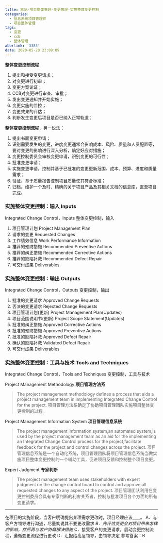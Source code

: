 ```yaml
---
title: 笔记-项目整体管理-变更管理-实施整体变更控制
categories:
  - 信息系统项目管理师
  - 项目整体管理
tags:
  - 变更
  - ccb
  - 整体管理
abbrlink: '3383'
date: 2020-05-20 23:09:09
---
```


**整体变更控制流程**

1. 提出和接受变更请求；
2. 对变更进行初审；
3. 变更方案论证；
4. CCB对变更进行审查、审批；
5. 发出变更通知并开始实施；
6. 变更实施的监控；
7. 变更效果的评估；
8. 判断发生变更后项目是否已纳入正常轨道；

<!-- more -->

**整体变更控制流程**，另一说法：

1. 提出书面变更申请；
2. 识别需要发生的变更，进度变更通常会影响成本、风险、质量和人员配置等，要对变更的影响进行深入分析，确定好应对措施；
3. 变更控制委员会审核变更申请，识别变更的可行性；
4. 批准变更申请；
5. 实施变更申请，控制并基于已批准的变更更新范围、成本、预算、进度和质量需求；
6. 验证，基于质量报告控制项目质量使其符合标准；
7. 归档，维护一个及时、精确的关于项目产品及其相关文档的信息库，直至项目完成。

### 实施整体变更控制：输入 Inputs

Integrated Change Control，Inputs
整体变更控制，输入

1. 项目管理计划 Project Management Plan
2. 请求的变更 Requested Changes
3. 工作绩效信息 Work Performance Information
4. 推荐的预防措施 Recommended Preventive Actions
5. 推荐的纠正措施 Recommended Corrective Actions
6. 推荐的缺陷补救 Recommended Defect Repair
7. 可交付成果 Deliverables

### 实施整体变更控制：输出 Outputs

Integrated Change Control，Outputs
变更控制，输出

1. 批准的变更请求 Approved Change Requests
2. 否决的变更请求 Rejected Change Requests
3. 项目管理计划(更新) Project Management Plan(Updates)
4. 项目范围说明书(更新) Project Scope Statement(Updates)
5. 批准的纠正措施 Approved Corrective Actions
6. 批准的预防措施 Approved Preventive Actions
7. 批准的缺陷补救 Approved Defect Repair
8. 确认的缺陷补救 Validated Defect Repair
9. 可交付成果 Deliverables

### 实施整体变更控制：工具与技术 Tools and Techniques

Integrated Change Control，Tools and Techniques
变更控制，工具与技术

Project Management Methodology
**项目管理方法系**

>The project management methodology defines a process that aids a project management team in implementing Integrated Change Control for the project.
>项目管理方法系确定了协助项目管理团队实施项目整体变更控制的过程。

Project Management Information System
**项目管理信息系统**

>The project management information system,an automated system,is used by the project management team as an aid for the implementing an Integrated Change Control process for the project,facilitate feedback for the project and control changes across the project.
>项目管理信息系统是一个自动化系统，项目管理团队将项目管理信息系统当做实施项目整体变更控制的一个辅助工具，促进项目反馈和控制整个项目变更。

Expert Judgment
**专家判断**

>The project management team uses stakeholders with expert judgment on the change control board to control and approve all requested changes to any aspect of the project.
>项目管理团队利用在变更控制委员会具有专家判断的利害关系者，控制与批准项目各个方面的所有变更请求。

---

在项目的实施阶段，当客户明确提出某项需求更改时，项目经理应该____。
A．与客户方领导进行沟通，尽量劝说其不要更改需求
*B．先评估变更会对项目带来怎样的影响，然后再与客户协商解决措施*
C．接受客户的变更请求，启动变更控制流程，遵循变更流程进行更改
D．汇报给高层领导，由领导决定
参考答案：B
